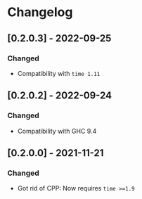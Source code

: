 # Changelog

## [0.2.0.3] - 2022-09-25

### Changed

* Compatibility with `time 1.11`

## [0.2.0.2] - 2022-09-24

### Changed

* Compatibility with GHC 9.4

## [0.2.0.0] - 2021-11-21

### Changed

* Got rid of CPP: Now requires `time >=1.9`
